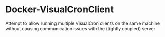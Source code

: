 # Docker-VisualCronClient
Attempt to allow running multiple VisualCron clients on the same machine without causing communication issues with the (tightly coupled) server
